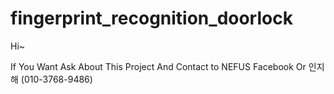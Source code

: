 # fingerprint_recognition_doorlock

Hi~

If You Want Ask About This Project And Contact to NEFUS Facebook Or 인지해 (010-3768-9486)

